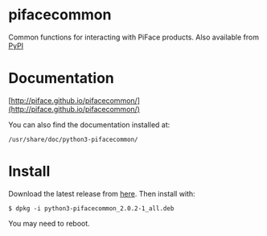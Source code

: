 pifacecommon
============

Common functions for interacting with PiFace products. Also available from
[PyPI](https://pypi.python.org/pypi/pifacecommon/)


Documentation
=============

[http://piface.github.io/pifacecommon/](http://piface.github.io/pifacecommon/)

You can also find the documentation installed at:

    /usr/share/doc/python3-pifacecommon/

Install
=======

Download the latest release from
[here](https://github.com/piface/pifacecommon/releases). Then install with:

    $ dpkg -i python3-pifacecommon_2.0.2-1_all.deb

You may need to reboot.
